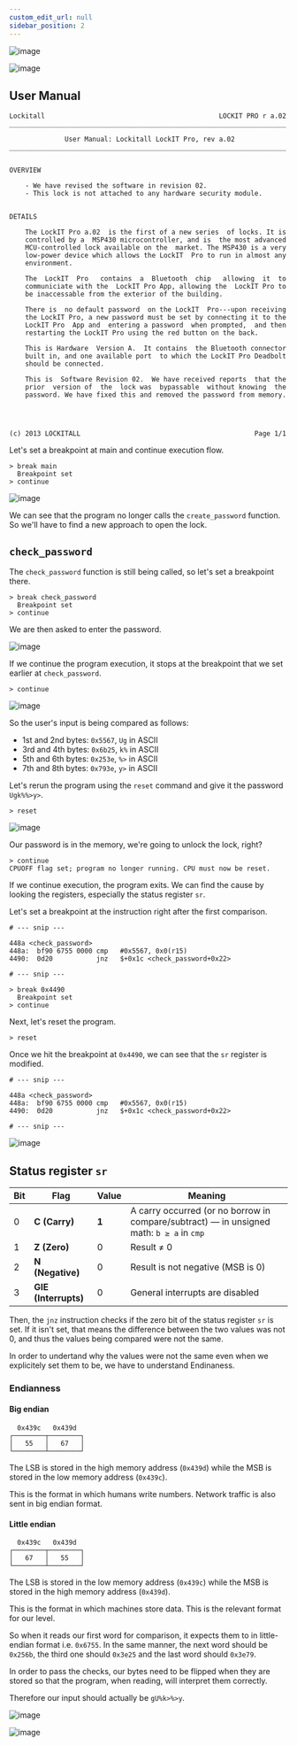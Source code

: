 ```yaml
---
custom_edit_url: null
sidebar_position: 2
---
```


![image](https://github.com/user-attachments/assets/9b24aaac-4762-44a0-8a50-31808f4b2473)


![image](https://github.com/user-attachments/assets/df92d5bb-3a2a-4d6b-b874-603890c77ef1)

## User Manual

```
Lockitall                                            LOCKIT PRO r a.02
______________________________________________________________________

              User Manual: Lockitall LockIT Pro, rev a.02              
______________________________________________________________________


OVERVIEW

    - We have revised the software in revision 02.
    - This lock is not attached to any hardware security module.


DETAILS

    The LockIT Pro a.02  is the first of a new series  of locks. It is
    controlled by a  MSP430 microcontroller, and is  the most advanced
    MCU-controlled lock available on the  market. The MSP430 is a very
    low-power device which allows the LockIT  Pro to run in almost any
    environment.

    The  LockIT  Pro   contains  a  Bluetooth  chip   allowing  it  to
    communiciate with the  LockIT Pro App, allowing the  LockIT Pro to
    be inaccessable from the exterior of the building.

    There is  no default password  on the LockIT  Pro---upon receiving
    the LockIT Pro, a new password must be set by connecting it to the
    LockIT Pro  App and  entering a password  when prompted,  and then
    restarting the LockIT Pro using the red button on the back.
    
    This is Hardware  Version A.  It contains  the Bluetooth connector
    built in, and one available port  to which the LockIT Pro Deadbolt
    should be connected.

    This is  Software Revision 02.  We have received reports  that the
    prior  version of  the  lock was  bypassable  without knowing  the
    password. We have fixed this and removed the password from memory.

    


(c) 2013 LOCKITALL                                            Page 1/1
```

Let's set a breakpoint at main and continue execution flow.

```text title="Debugger Console"
> break main
  Breakpoint set
> continue
```

![image](https://github.com/user-attachments/assets/62bc1214-bfe6-4f31-81a0-d9de38b00ae9)

We can see that the program no  longer calls the `create_password` function. So we'll have to find a new approach to open the lock.

## `check_password`

The `check_password` function is still being called, so let's set a breakpoint there.

```text title="Debugger Console"
> break check_password
  Breakpoint set
> continue
```

We are then asked to enter the password.

![image](https://github.com/user-attachments/assets/fbde1a58-9f54-4620-a82a-90e2f187c25a)

If we continue the program execution, it stops at the breakpoint that we set earlier at `check_password`.

```text title="Debugger Console"
> continue
```

![image](https://github.com/user-attachments/assets/d87b9f8c-f64c-466d-ab79-68eeaef11465)

So the user's input is being compared as follows:

- 1st and 2nd bytes: `0x5567`, `Ug` in ASCII
- 3rd and 4th bytes: `0x6b25`, `k%` in ASCII
- 5th and 6th bytes: `0x253e`, `%>` in ASCII
- 7th and 8th bytes: `0x793e`, `y>` in ASCII


Let's rerun the program using the `reset` command and give it the password `Ugk%%>y>`.

```text title="Debugger Console"
> reset
```

![image](https://github.com/user-attachments/assets/f976fea7-18b2-4b03-830d-30f77ca1e55a)

Our password is in the memory, we're going to unlock the lock, right?

```text title="Debugger Console"
> continue
CPUOFF flag set; program no longer running. CPU must now be reset.
```

If we continue execution, the program exits. We can find the cause by looking the registers, especially the status register `sr`.

Let's set a breakpoint at the instruction right after the first comparison.

```text title="Disassembly"
# --- snip ---

448a <check_password>
448a:  bf90 6755 0000 cmp	#0x5567, 0x0(r15)
4490:  0d20           jnz	$+0x1c <check_password+0x22>

# --- snip ---
```

```text title="Debugger Console"
> break 0x4490
  Breakpoint set
> continue
```

Next, let's reset the program.

```text title="Debugger Console"
> reset
```

Once we hit the breakpoint at `0x4490`, we can see that the `sr` register is modified.

```text title="Disassembly"
# --- snip ---

448a <check_password>
448a:  bf90 6755 0000 cmp	#0x5567, 0x0(r15)
4490:  0d20           jnz	$+0x1c <check_password+0x22>

# --- snip ---
```

![image](https://github.com/user-attachments/assets/c730e840-2335-4e5e-b660-8401f7df86f8)

## Status register `sr`

| Bit    | Flag                 | Value | Meaning                                                                                  |
| ------ | -------------------- | ----- | ---------------------------------------------------------------------------------------- |
| 0      | **C (Carry)**        | **1** | A carry occurred (or no borrow in compare/subtract) — in unsigned math: `b ≥ a` in `cmp` |
| 1      | **Z (Zero)**         | 0     | Result ≠ 0                                                                               |
| 2      | **N (Negative)**     | 0     | Result is not negative (MSB is 0)                                                        |
| 3      | **GIE (Interrupts)** | 0     | General interrupts are disabled                                                          |

Then, the `jnz` instruction checks if the zero bit of the status register `sr` is set. 
If it isn't set, that means the difference between the two values was not 0, and thus the values being compared were not the same. 

In order to undertand why the values were not the same even when we explicitely set them to be, we have to understand Endinaness.

### Endianness

#### Big endian

```
  0x439c   0x439d   
┌────────┬────────┐
│   55   │   67   │ 
└────────┴────────┘
```

The LSB is stored in the high memory address (`0x439d`) while the MSB is stored in the low memory address (`0x439c`).

This is the format in which humans write numbers. Network traffic is also sent in big endian format.

#### Little endian

```
  0x439c   0x439d   
┌────────┬────────┐
│   67   │   55   │ 
└────────┴────────┘
```

The LSB is stored in the low memory address (`0x439c`) while the MSB is stored in the high memory address (`0x439d`).

This is the format in which machines store data. This is the relevant format for our level.

So when it reads our first word for comparison, it expects them to in little-endian format i.e. `0x6755`. In the same manner, the next word should be `0x256b`, the third one should `0x3e25` and the last word should `0x3e79`.

In order to pass the checks, our bytes need to be flipped when they are stored so that the program, when reading, will interpret them correctly.

Therefore our input should actually be `gU%k>%>y`. 

![image](https://github.com/user-attachments/assets/b05a1cf5-1afb-4032-b344-d5191ead7a14)

![image](https://github.com/user-attachments/assets/c51e9e1b-955e-4a24-80a3-1be1e1590869)
